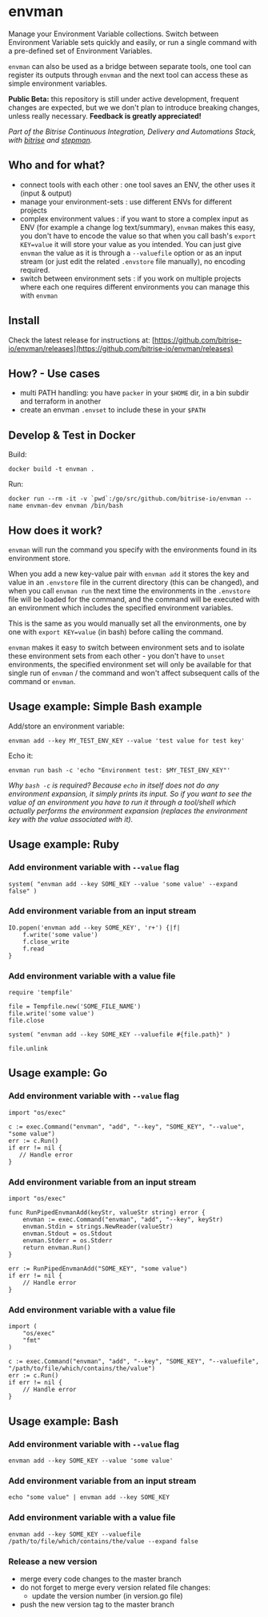 # envman

Manage your Environment Variable collections. Switch between Environment Variable sets
quickly and easily, or run a single command with a pre-defined set of Environment Variables.

`envman` can also be used as a bridge between separate tools, one tool can register its
outputs through `envman` and the next tool can access these as simple environment variables.

**Public Beta:** this repository is still under active development,
frequent changes are expected, but we we don't plan to introduce breaking changes,
unless really necessary. **Feedback is greatly appreciated!**

*Part of the Bitrise Continuous Integration, Delivery and Automations Stack,
with [bitrise](https://github.com/bitrise-io/bitrise) and [stepman](https://github.com/bitrise-io/stepman).*

## Who and for what?

- connect tools with each other : one tool saves an ENV, the other uses it (input & output)
- manage your environment-sets : use different ENVs for different projects
- complex environment values : if you want to store a complex input as ENV (for example a change log text/summary), `envman` makes this easy, you don't have to encode the value so that when you call bash's `export KEY=value` it will store your value as you intended. You can just give `envman` the value as it is through a `--valuefile` option or as an input stream (or just edit the related `.envstore` file manually), no encoding required.
- switch between environment sets : if you work on multiple projects where each one requires different environments you can manage this with `envman`

## Install

Check the latest release for instructions at: [https://github.com/bitrise-io/envman/releases](https://github.com/bitrise-io/envman/releases)

## How? - Use cases

- multi PATH handling: you have `packer` in your `$HOME` dir, in a bin subdir and terraform in another
- create an envman `.envset` to include these in your `$PATH`

## Develop & Test in Docker

Build:

```
docker build -t envman .
```

Run:

```
docker run --rm -it -v `pwd`:/go/src/github.com/bitrise-io/envman --name envman-dev envman /bin/bash
```

## How does it work?

`envman` will run the command you specify
with the environments found in its environment store.

When you add a new key-value pair with `envman add` it stores
the key and value in an `.envstore` file in the current
directory (this can be changed), and when you call `envman run`
the next time the environments in the `.envstore` file will
be loaded for the command, and the command will be executed
with an environment which includes the specified environment
variables.

This is the same as you would manually set all the
environments, one by one with `export KEY=value` (in bash)
before calling the command.

`envman` makes it easy to switch between environment sets
and to isolate these environment sets from each other -
you don't have to `unset` environments, the specified
environment set will only be available for that single
run of `envman` / the command and won't affect subsequent
calls of the command or `envman`.

## Usage example: Simple Bash example

Add/store an environment variable:

```
envman add --key MY_TEST_ENV_KEY --value 'test value for test key'
```

Echo it:

```
envman run bash -c 'echo "Environment test: $MY_TEST_ENV_KEY"'
```

*Why `bash -c` is required? Because `echo` in itself
does not do any environment expansion, it simply prints
its input. So if you want to see the value of an environment
you have to run it through a tool/shell which actually
performs the environment expansion (replaces the environment
key with the value associated with it).*

## Usage example: Ruby

### Add environment variable with `--value` flag

```
system( "envman add --key SOME_KEY --value 'some value' --expand false" )
```

### Add environment variable from an input stream

```
IO.popen('envman add --key SOME_KEY', 'r+') {|f|
	f.write('some value')
	f.close_write
	f.read
}
```

### Add environment variable with a value file

```
require 'tempfile'

file = Tempfile.new('SOME_FILE_NAME')
file.write('some value')
file.close

system( "envman add --key SOME_KEY --valuefile #{file.path}" )

file.unlink
```

## Usage example: Go

### Add environment variable with `--value` flag

```
import "os/exec"

c := exec.Command("envman", "add", "--key", "SOME_KEY", "--value", "some value")
err := c.Run()
if err != nil {
   // Handle error
}
```

### Add environment variable from an input stream

```
import "os/exec"

func RunPipedEnvmanAdd(keyStr, valueStr string) error {
	envman := exec.Command("envman", "add", "--key", keyStr)
	envman.Stdin = strings.NewReader(valueStr)
	envman.Stdout = os.Stdout
	envman.Stderr = os.Stderr
	return envman.Run()
}

err := RunPipedEnvmanAdd("SOME_KEY", "some value")
if err != nil {
	// Handle error
}
```

### Add environment variable with a value file

```
import (
	"os/exec"
	"fmt"
)

c := exec.Command("envman", "add", "--key", "SOME_KEY", "--valuefile", "/path/to/file/which/contains/the/value")
err := c.Run()
if err != nil {
	// Handle error
}
```

## Usage example: Bash

### Add environment variable with `--value` flag

```
envman add --key SOME_KEY --value 'some value'
```

### Add environment variable from an input stream

```
echo "some value" | envman add --key SOME_KEY
```

### Add environment variable with a value file

```
envman add --key SOME_KEY --valuefile /path/to/file/which/contains/the/value --expand false
```

### Release a new version

- merge every code changes to the master branch
- do not forget to merge every version related file changes:
  - update the version number (in version.go file)
- push the new version tag to the master branch